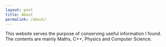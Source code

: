 ```yaml
---
layout: post
title: About
permalink: /about/
---
```


This website serves the purpose of conserving useful information I found. The contents are mainly Maths, C++, Physics and Computer Science.